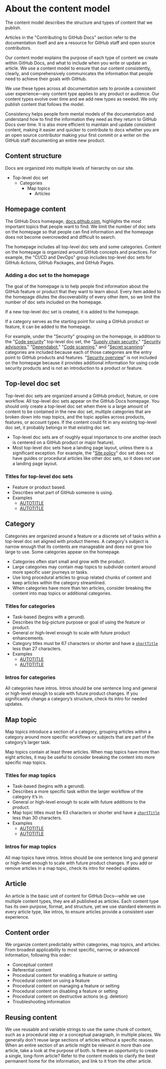 # About the content model

The content model describes the structure and types of content that we publish.

Articles in the "Contributing to GitHub Docs" section refer to the documentation itself and are a resource for GitHub staff and open source contributors.

Our content model explains the purpose of each type of content we create within GitHub Docs, and what to include when you write or update an article. We use a content model to ensure that our content consistently, clearly, and comprehensively communicates the information that people need to achieve their goals with GitHub.

We use these types across all documentation sets to provide a consistent user experience––any content type applies to any product or audience. Our content types evolve over time and we add new types as needed. We only publish content that follows the model.

Consistency helps people form mental models of the documentation and understand how to find the information they need as they return to GitHub Docs over time. It is also more efficient to maintain and update consistent content, making it easier and quicker to contribute to docs whether you are an open source contributor making your first commit or a writer on the GitHub staff documenting an entire new product.

## Content structure

Docs are organized into multiple levels of hierarchy on our site.

- Top-level doc set
  - Categories
    - Map topics
      - Articles

## Homepage content

The GitHub Docs homepage, [docs.github.com](/), highlights the most important topics that people want to find. We limit the number of doc sets on the homepage so that people can find information and the homepage does not become overcrowded and difficult to search.

The homepage includes all top-level doc sets and some categories. Content on the homepage is organized around GitHub concepts and practices. For example, the "CI/CD and DevOps" group includes top-level doc sets for GitHub Actions, GitHub Packages, and GitHub Pages.

### Adding a doc set to the homepage

The goal of the homepage is to help people find information about the GitHub feature or product that they want to learn about. Every item added to the homepage dilutes the discoverability of every other item, so we limit the number of doc sets included on the homepage.

If a new top-level doc set is created, it is added to the homepage.

If a category serves as the starting point for using a GitHub product or feature, it can be added to the homepage.

For example, under the "Security" grouping on the homepage, in addition to the "[Code security](/code-security)" top-level doc set, the "[Supply chain security](/code-security/supply-chain-security)," "[Security advisories](/code-security/security-advisories)," "[Dependabot](/code-security/dependabot)," "[Code scanning](/code-security/code-scanning)," and "[Secret scanning](/code-security/secret-scanning)" categories are included because each of those categories are the entry point to GitHub products and features. "[Security overview](/code-security/security-overview)" is not included on the homepage because it provides additional information for using code security products and is not an introduction to a product or feature.

## Top-level doc set

Top-level doc sets are organized around a GitHub product, feature, or core workflow. All top-level doc sets appear on the GitHub Docs homepage. You should only create a top-level doc set when there is a large amount of content to be contained in the new doc set, multiple categories that are broken down into map topics, and the topic applies across products, features, or account types. If the content could fit in any existing top-level doc set, it probably belongs in that existing doc set.
- Top-level doc sets are of roughly equal importance to one another (each is centered on a GitHub product or major feature).
- Most top-level doc sets have a landing page layout, unless there is a significant exception. For example, the "[Site policy](/free-pro-team@latest/site-policy)" doc set does not have guides or procedural articles like other doc sets, so it does not use a landing page layout.

### Titles for top-level doc sets

- Feature or product based.
- Describes what part of GitHub someone is using.
- Examples
  - [AUTOTITLE](/organizations)
  - [AUTOTITLE](/issues)

## Category

Categories are organized around a feature or a discrete set of tasks within a top-level doc set aligned with product themes. A category's subject is narrow enough that its contents are manageable and does not grow too large to use. Some categories appear on the homepage.
- Categories often start small and grow with the product.
- Large categories may contain map topics to subdivide content around more specific user journeys or tasks.
- Use long procedural articles to group related chunks of content and keep articles within the category streamlined.
- When categories have more than ten articles, consider breaking the content into map topics or additional categories.

### Titles for categories

- Task-based (begins with a gerund).
- Describes the big-picture purpose or goal of using the feature or product.
- General or high-level enough to scale with future product enhancements.
- Category titles must be 67 characters or shorter and have a [`shortTitle`](https://github.com/github/docs/tree/main/content#shorttitle) less than 27 characters.
- Examples
  - [AUTOTITLE](/account-and-profile/setting-up-and-managing-your-personal-account-on-github)
  - [AUTOTITLE](/pull-requests/committing-changes-to-your-project)
  
### Intros for categories

All categories have intros. Intros should be one sentence long and general or high-level enough to scale with future product changes. If you significantly change a category’s structure, check its intro for needed updates.

## Map topic

Map topics introduce a section of a category, grouping articles within a category around more specific workflows or subjects that are part of the category’s larger task.

Map topics contain at least three articles. When map topics have more than eight articles, it may be useful to consider breaking the content into more specific map topics.

### Titles for map topics

- Task-based (begins with a gerund).
- Describes a more specific task within the larger workflow of the category it’s in.
- General or high-level enough to scale with future additions to the product.
- Map topic titles must be 63 characters or shorter and have a [`shortTitle`](https://github.com/github/docs/tree/main/content#shorttitle) less than 30 characters.
- Examples
  - [AUTOTITLE](/code-security/supply-chain-security/understanding-your-software-supply-chain)
  - [AUTOTITLE](/enterprise-cloud@latest/admin/user-management/managing-users-in-your-enterprise)

### Intros for map topics

All map topics have intros. Intros should be one sentence long and general or high-level enough to scale with future product changes. If you add or remove articles in a map topic, check its intro for needed updates.

## Article

An article is the basic unit of content for GitHub Docs––while we use multiple content types, they are all published as articles. Each content type has its own purpose, format, and structure, yet we use standard elements in every article type, like intros, to ensure articles provide a consistent user experience.

## Content order

We organize content predictably within categories, map topics, and articles. From broadest applicability to most specific, narrow, or advanced information, following this order:
- Conceptual content
- Referential content
- Procedural content for enabling a feature or setting
- Procedural content on using a feature
- Procedural content on managing a feature or setting
- Procedural content on disabling a feature or setting
- Procedural content on destructive actions (e.g. deletion)
- Troubleshooting information

## Reusing content

We use reusable and variable strings to use the same chunk of content, such as a procedural step or a conceptual paragraph, in multiple places. We generally don't reuse large sections of articles without a specific reason. When an entire section of an article might be relevant in more than one article, take a look at the purpose of both. Is there an opportunity to create a single, long-form article? Refer to the content models to clarify the best permanent home for the information, and link to it from the other article.
